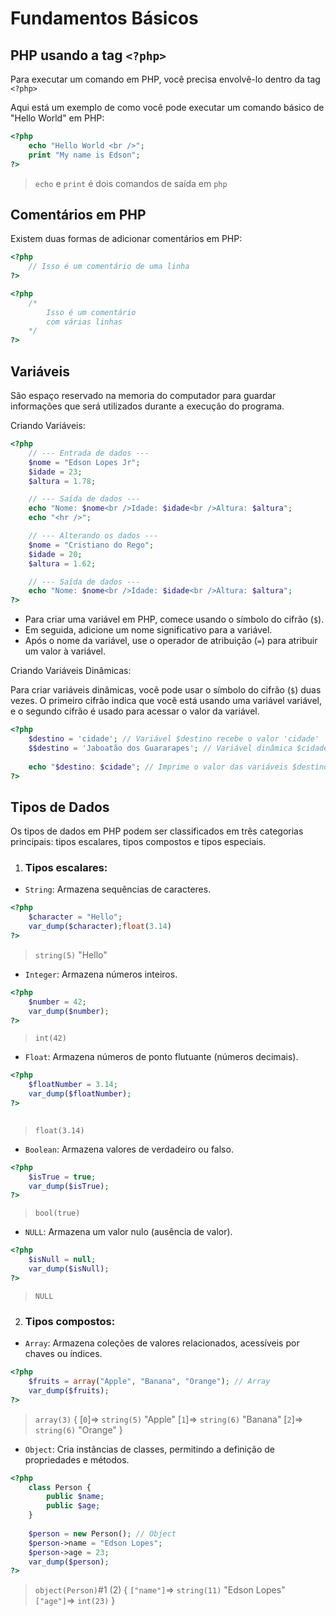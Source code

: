 # Fundamentos Básicos


## PHP usando a tag `<?php>`

Para executar um comando em PHP, você precisa envolvê-lo dentro da tag `<?php>`

Aqui está um exemplo de como você pode executar um comando básico de "Hello World" em PHP:

```php
<?php
    echo "Hello World <br />";
    print "My name is Edson";
?>
```

> `echo` e `print` é dois comandos de saída em `php`

## Comentários em PHP

Existem duas formas de adicionar comentários em PHP:

```php
<?php
    // Isso é um comentário de uma linha
?>
```

```php
<?php
    /* 
        Isso é um comentário
        com várias linhas
    */
?>
```

## Variáveis

São espaço reservado na memoria do computador para guardar informações que será utilizados durante a execução do programa.

Criando Variáveis:

```php
<?php 
    // --- Entrada de dados ---
    $nome = "Edson Lopes Jr";
    $idade = 23;
    $altura = 1.78;

    // --- Saída de dados ---
    echo "Nome: $nome<br />Idade: $idade<br />Altura: $altura";
    echo "<hr />";

    // --- Alterando os dados ---
    $nome = "Cristiano do Rego";
    $idade = 20;
    $altura = 1.62;

    // --- Saída de dados ---
    echo "Nome: $nome<br />Idade: $idade<br />Altura: $altura";
?>
```
- Para criar uma variável em PHP, comece usando o símbolo do cifrão (`$`).
- Em seguida, adicione um nome significativo para a variável.
- Após o nome da variável, use o operador de atribuição (`=`) para atribuir um valor à variável.

Criando Variáveis Dinâmicas:

Para criar variáveis dinâmicas, você pode usar o símbolo do cifrão (`$`) duas vezes. O primeiro cifrão indica que você está usando uma variável variável, e o segundo cifrão é usado para acessar o valor da variável.

```php
<?php
    $destino = 'cidade'; // Variável $destino recebe o valor 'cidade'
    $$destino = 'Jaboatão dos Guararapes'; // Variável dinâmica $cidade é criada e recebe o valor 'Jaboatão dos Guararapes'
    
    echo "$destino: $cidade"; // Imprime o valor das variáveis $destino e $cidade
?>
```
## Tipos de Dados

Os tipos de dados em PHP podem ser classificados em três categorias principais: tipos escalares, tipos compostos e tipos especiais.

1. ### Tipos escalares:

- `String`: Armazena sequências de caracteres.

```php
<?php
    $character = "Hello";
    var_dump($character);float(3.14)
?>
```

> `string(5)` "Hello"

- `Integer`: Armazena números inteiros.

```php
<?php
    $number = 42;
    var_dump($number);
?>
```

> `int(42)`

- `Float`: Armazena números de ponto flutuante (números decimais).

```php
<?php
    $floatNumber = 3.14;
    var_dump($floatNumber);
?>
 
```

> `float(3.14)`

- `Boolean`: Armazena valores de verdadeiro ou falso.

```php
<?php
    $isTrue = true; 
    var_dump($isTrue);
?>

```

> `bool(true)`

- `NULL`: Armazena um valor nulo (ausência de valor).

```php
<?php 
    $isNull = null;
    var_dump($isNull);
?>
```

> `NULL`

2. ### Tipos compostos:

- `Array`: Armazena coleções de valores relacionados, acessíveis por chaves ou índices.

```php
<?php 
    $fruits = array("Apple", "Banana", "Orange"); // Array
    var_dump($fruits);
?>
```

> `array(3)` { [`0`]=> `string(5)` "Apple" [`1`]=> `string(6)` "Banana" [`2`]=> `string(6)` "Orange" }

- `Object`: Cria instâncias de classes, permitindo a definição de propriedades e métodos.

```php
<?php 
    class Person {
        public $name;
        public $age;
    }
    
    $person = new Person(); // Object
    $person->name = "Edson Lopes";
    $person->age = 23;
    var_dump($person);
?>

```

> `object(Person)`#1 (2) { `["name"]`=> `string(11)` "Edson Lopes" `["age"]`=> `int(23)` }


